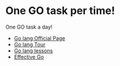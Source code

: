 #  One GO task per time! 
One GO task a day!

* [Go lang Official Page](https://golang.org/)
* [Go lang Tour](https://tour.golang.org/welcome/1)
* [Go lang lessons](https://tour.golang.org/basics/1)
* [Effective Go ](https://golang.org/doc/effective_go.html)
